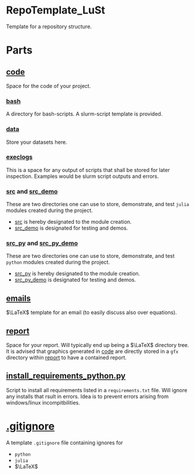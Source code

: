# RepoTemplate_LuSt

Template for a repository structure.

# Parts

## [code](./code/)

Space for the code of your project.

### [bash](./code/bash/)

A directory for bash-scripts.
A slurm-script template is provided.

### [data](./code/data/)

Store your datasets here.

### [execlogs](./code/execlogs/)

This is a space for any output of scripts that shall be stored for later inspection.
Examples would be slurm script outputs and errors.

### [src](./code/src/) and [src_demo](./code/src_demo/)

These are two directories one can use to store, demonstrate, and test `julia` modules created during the project.
* [src](./code/src/) is hereby designated to the module creation.
* [src_demo](./code/src_demo/) is designated for testing and demos.

### [src_py](./code/src_py/) and [src_py_demo](./code/src_py_demo/)

These are two directories one can use to store, demonstrate, and test `python` modules created during the project.
* [src_py](./code/src_py/) is hereby designated to the module creation.
* [src_py_demo](./code/src_py_demo/) is designated for testing and demos.

## [emails](./emails/)

$\LaTeX$ template for an email (to easily discuss also over equations).

## [report](./report/)

Space for your report.
Will typically end up being a $\LaTeX$ directory tree.
It is advised that graphics generated in  [code](./code/) are directly stored in a `gfx` directory within [report](./report/) to have a contained report.

## [install_requirements_python.py](./install_requirements_python.py)

Script to install all requirements listed in a `requirements.txt` file.
Will ignore any installs that rsult in errors.
Idea is to prevent errors arising from windows/linux incompitbilities.

# [.gitignore](./.gitignore)

A template `.gitignore` file containing ignores for
* `python`
* `julia`
* $\LaTeX$
